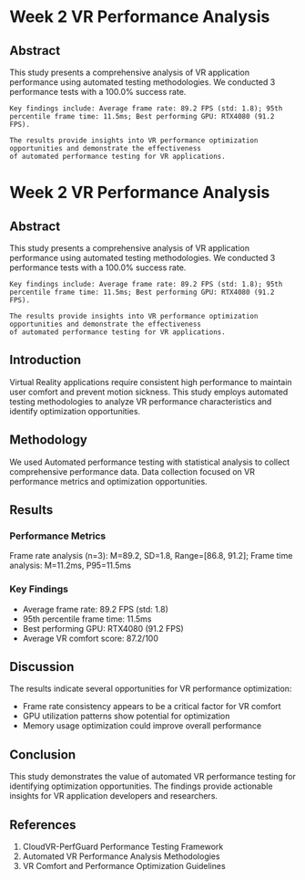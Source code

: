# Week 2 VR Performance Analysis

## Abstract
This study presents a comprehensive analysis of VR application performance using automated testing methodologies.
    We conducted 3 performance tests with a 100.0% success rate.

    Key findings include: Average frame rate: 89.2 FPS (std: 1.8); 95th percentile frame time: 11.5ms; Best performing GPU: RTX4080 (91.2 FPS).

    The results provide insights into VR performance optimization opportunities and demonstrate the effectiveness
    of automated performance testing for VR applications.

# Week 2 VR Performance Analysis

## Abstract
This study presents a comprehensive analysis of VR application performance using automated testing methodologies.
    We conducted 3 performance tests with a 100.0% success rate.

    Key findings include: Average frame rate: 89.2 FPS (std: 1.8); 95th percentile frame time: 11.5ms; Best performing GPU: RTX4080 (91.2 FPS).

    The results provide insights into VR performance optimization opportunities and demonstrate the effectiveness
    of automated performance testing for VR applications.

## Introduction
Virtual Reality applications require consistent high performance to maintain user comfort and prevent motion sickness.
This study employs automated testing methodologies to analyze VR performance characteristics and identify optimization opportunities.

## Methodology
We used Automated performance testing with statistical analysis to collect comprehensive performance data.
Data collection focused on VR performance metrics and optimization opportunities.

## Results

### Performance Metrics
Frame rate analysis (n=3): M=89.2, SD=1.8, Range=[86.8, 91.2]; Frame time analysis: M=11.2ms, P95=11.5ms

### Key Findings
- Average frame rate: 89.2 FPS (std: 1.8)
- 95th percentile frame time: 11.5ms
- Best performing GPU: RTX4080 (91.2 FPS)
- Average VR comfort score: 87.2/100

## Discussion
The results indicate several opportunities for VR performance optimization:
- Frame rate consistency appears to be a critical factor for VR comfort
- GPU utilization patterns show potential for optimization
- Memory usage optimization could improve overall performance

## Conclusion
This study demonstrates the value of automated VR performance testing for identifying optimization opportunities.
The findings provide actionable insights for VR application developers and researchers.

## References
1. CloudVR-PerfGuard Performance Testing Framework
2. Automated VR Performance Analysis Methodologies
3. VR Comfort and Performance Optimization Guidelines
